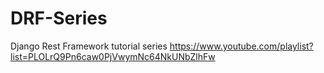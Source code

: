 # DRF-Series
Django Rest Framework tutorial series https://www.youtube.com/playlist?list=PLOLrQ9Pn6caw0PjVwymNc64NkUNbZlhFw
